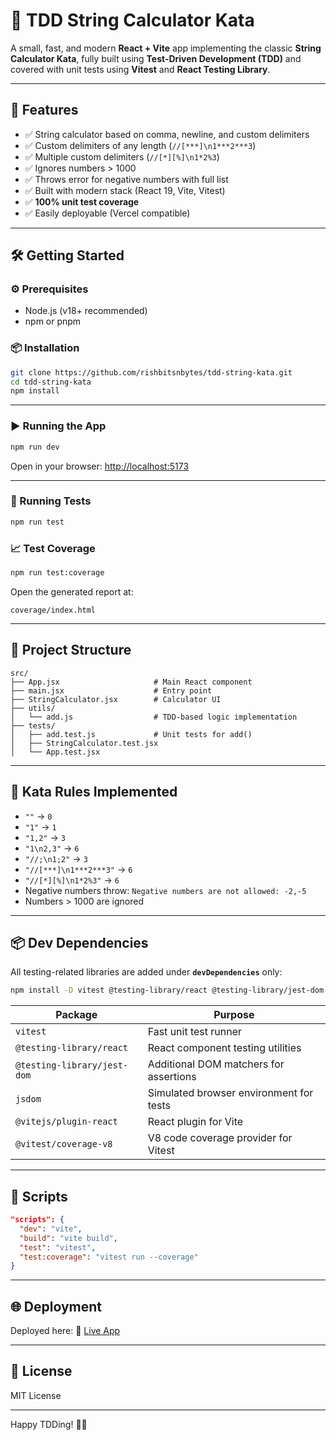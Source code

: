 # 🧪 TDD String Calculator Kata

A small, fast, and modern **React + Vite** app implementing the classic **String Calculator Kata**, fully built using **Test-Driven Development (TDD)** and covered with unit tests using **Vitest** and **React Testing Library**.

---

## 🚀 Features

* ✅ String calculator based on comma, newline, and custom delimiters
* ✅ Custom delimiters of any length (`//[***]\n1***2***3`)
* ✅ Multiple custom delimiters (`//[*][%]\n1*2%3`)
* ✅ Ignores numbers > 1000
* ✅ Throws error for negative numbers with full list
* ✅ Built with modern stack (React 19, Vite, Vitest)
* ✅ **100% unit test coverage**
* ✅ Easily deployable (Vercel compatible)

---

## 🛠️ Getting Started

### ⚙️ Prerequisites

* Node.js (v18+ recommended)
* npm or pnpm

### 📦 Installation

```bash
git clone https://github.com/rishbitsnbytes/tdd-string-kata.git
cd tdd-string-kata
npm install
```

---

### ▶️ Running the App

```bash
npm run dev
```

Open in your browser: [http://localhost:5173](http://localhost:5173)

---

### 🧪 Running Tests

```bash
npm run test
```

### 📈 Test Coverage

```bash
npm run test:coverage
```

Open the generated report at:

```
coverage/index.html
```

---

## 📁 Project Structure

```
src/
├── App.jsx                     # Main React component
├── main.jsx                    # Entry point
├── StringCalculator.jsx        # Calculator UI
├── utils/
│   └── add.js                  # TDD-based logic implementation
├── tests/
│   ├── add.test.js             # Unit tests for add()
│   ├── StringCalculator.test.jsx
│   └── App.test.jsx
```

---

## 🧪 Kata Rules Implemented

* `""` → `0`
* `"1"` → `1`
* `"1,2"` → `3`
* `"1\n2,3"` → `6`
* `"//;\n1;2"` → `3`
* `"//[***]\n1***2***3"` → `6`
* `"//[*][%]\n1*2%3"` → `6`
* Negative numbers throw: `Negative numbers are not allowed: -2,-5`
* Numbers > 1000 are ignored

---

## 📦 Dev Dependencies

All testing-related libraries are added under **`devDependencies`** only:

```bash
npm install -D vitest @testing-library/react @testing-library/jest-dom jsdom @vitejs/plugin-react v8
```

| Package                     | Purpose                                 |
| --------------------------- | --------------------------------------- |
| `vitest`                    | Fast unit test runner                   |
| `@testing-library/react`    | React component testing utilities       |
| `@testing-library/jest-dom` | Additional DOM matchers for assertions  |
| `jsdom`                     | Simulated browser environment for tests |
| `@vitejs/plugin-react`      | React plugin for Vite                   |
| `@vitest/coverage-v8`       | V8 code coverage provider for Vitest    |

---

## 📜 Scripts

```json
"scripts": {
  "dev": "vite",
  "build": "vite build",
  "test": "vitest",
  "test:coverage": "vitest run --coverage"
}
```

---

## 🌐 Deployment

Deployed here:
🔗 [Live App](https://tdd-string-kata.vercel.app/)

---

## 📄 License

MIT License

---

Happy TDDing! 🧪🚀
